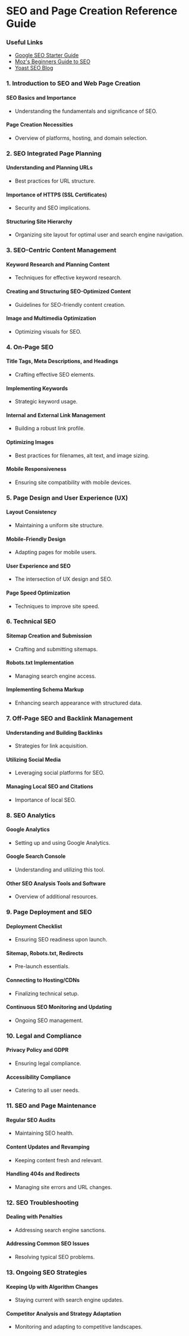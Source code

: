 # SEO and Page Creation Reference Guide

### Useful Links

* [Google SEO Starter Guide](https://developers.google.com/search/docs/fundamentals/seo-starter-guide)
* [Moz's Beginners Guide to SEO](https://moz.com/beginners-guide-to-seo)
* [Yoast SEO Blog](https://yoast.com/seo-blog/)

### 1. Introduction to SEO and Web Page Creation

#### SEO Basics and Importance

* Understanding the fundamentals and significance of SEO.

#### Page Creation Necessities

* Overview of platforms, hosting, and domain selection.

### 2. SEO Integrated Page Planning

#### Understanding and Planning URLs

* Best practices for URL structure.

#### Importance of HTTPS (SSL Certificates)

* Security and SEO implications.

#### Structuring Site Hierarchy

* Organizing site layout for optimal user and search engine navigation.

### 3. SEO-Centric Content Management

#### Keyword Research and Planning Content

* Techniques for effective keyword research.

#### Creating and Structuring SEO-Optimized Content

* Guidelines for SEO-friendly content creation.

#### Image and Multimedia Optimization

* Optimizing visuals for SEO.

### 4. On-Page SEO

#### Title Tags, Meta Descriptions, and Headings

* Crafting effective SEO elements.

#### Implementing Keywords

* Strategic keyword usage.

#### Internal and External Link Management

* Building a robust link profile.

#### Optimizing Images

* Best practices for filenames, alt text, and image sizing.

#### Mobile Responsiveness

* Ensuring site compatibility with mobile devices.

### 5. Page Design and User Experience (UX)

#### Layout Consistency

* Maintaining a uniform site structure.

#### Mobile-Friendly Design

* Adapting pages for mobile users.

#### User Experience and SEO

* The intersection of UX design and SEO.

#### Page Speed Optimization

* Techniques to improve site speed.

### 6. Technical SEO

#### Sitemap Creation and Submission

* Crafting and submitting sitemaps.

#### Robots.txt Implementation

* Managing search engine access.

#### Implementing Schema Markup

* Enhancing search appearance with structured data.

### 7. Off-Page SEO and Backlink Management

#### Understanding and Building Backlinks

* Strategies for link acquisition.

#### Utilizing Social Media

* Leveraging social platforms for SEO.

#### Managing Local SEO and Citations

* Importance of local SEO.

### 8. SEO Analytics

#### Google Analytics

* Setting up and using Google Analytics.

#### Google Search Console

* Understanding and utilizing this tool.

#### Other SEO Analysis Tools and Software

* Overview of additional resources.

### 9. Page Deployment and SEO

#### Deployment Checklist

* Ensuring SEO readiness upon launch.

#### Sitemap, Robots.txt, Redirects

* Pre-launch essentials.

#### Connecting to Hosting/CDNs

* Finalizing technical setup.

#### Continuous SEO Monitoring and Updating

* Ongoing SEO management.

### 10. Legal and Compliance

#### Privacy Policy and GDPR

* Ensuring legal compliance.

#### Accessibility Compliance

* Catering to all user needs.

### 11. SEO and Page Maintenance

#### Regular SEO Audits

* Maintaining SEO health.

#### Content Updates and Revamping

* Keeping content fresh and relevant.

#### Handling 404s and Redirects

* Managing site errors and URL changes.

### 12. SEO Troubleshooting

#### Dealing with Penalties

* Addressing search engine sanctions.

#### Addressing Common SEO Issues

* Resolving typical SEO problems.

### 13. Ongoing SEO Strategies

#### Keeping Up with Algorithm Changes

* Staying current with search engine updates.

#### Competitor Analysis and Strategy Adaptation

* Monitoring and adapting to competitive landscapes.
